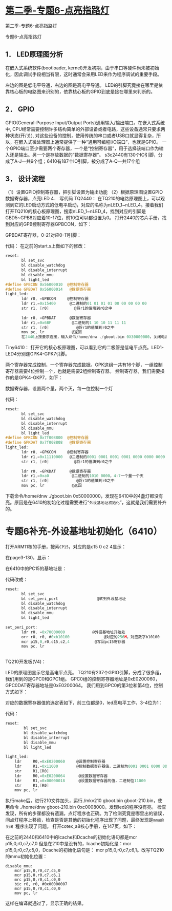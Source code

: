 # [第二季-专题6-点亮指路灯 ](https://www.cnblogs.com/free-1122/p/11452012.html)

第二季-专题6-点亮指路灯 

专题6-点亮指路灯
## 1． LED原理图分析
在嵌入式系统软件(bootloader, kernel)开发初期，由于串口等硬件尚未被初始化，因此调试手段相当有限，这时通常会采用LED来作为程序调试的重要手段。
 
  左边的图是低电平导通，右边的图是高电平导通。
       LED的引脚究竟接在哪里是依靠核心板的电路图来识别的，依靠核心板的GPIO到底是接在哪里来判断的。
## 2． GPIO
GPIO(General-Purpose Input/Output Ports)通用输入/输出端口。在嵌入式系统中, CPU经常需要控制许多结构简单的外部设备或者电路，这些设备通常只要求两种状态(开/关), 对这些设备的控制，使用传统的串口或者USB口就显得复杂，所以，在嵌入式微处理器上通常提供了一种“通用可编程I/O端口”，也就是GPIO。
一个GPIO端口至少需要两个寄存器，一个是“控制寄存器”，用于选择该端口作为输入还是输出。另一个是存放数据的”数据寄存器”。
s3c2440有130个IO引脚，分成了A-J一共9个组；6410有187个IO引脚，被分成了A-Q一共17个组
## 3． 设计流程
（1）设置GPIO控制寄存器，把引脚设置为输出功能
（2）根据原理图设置GPIO数据寄存器，点亮LED
4． 写代码
TQ2440：
在TQ210的电路原理图上，可以观测到它的LED启动方式的低电平启动，对应的名称为nLED_1~nLED_4。接着我们打开TQ210的核心板原理图，搜索nLED_1~nLED_4，找到对应的引脚是GBD5~GPB8对应着10-17位，前10位可以都设置为0。
       打开2440的芯片手册，找到对应的GPB控制寄存器GPBCON，如下：
 
GPBDAT寄存器，0-21对应0-11引脚：
 
代码：
在之前的start.s上做如下的修改：
```C
reset:
       bl set_svc
       bl disable_watchdog
       bl disable_interrupt
       bl disable_mmu
       bl light_led
#define GPBCON 0x56000010  @控制寄存器
#define GPBDAT 0x56000014   @数据寄存器
light_led:
       ldr r0, =GPBCON     @控制寄存器
       ldr r1,=0x15400      @二进制的01 01 01 01 00 00 00 00 00
       str r1, [r0]           @将r1的值填到r0之中
      
       ldr r0, =GPBDAT      @数据寄存器
       ldr r1,=0x6BF         @二进制的1 10 10 11 11 11 
       str r1, [r0]            @将r1的值填到r0之中
       mov pc, lr            @返回
       在2440上按要求连接，输入命令/home/dnw ./gboot.bin 0X30000000，关闭电源，将开发板设置从nand flash启动，发现连个量，两个是熄灭的。
 ```
Tiny6410：
       打开它的核心板原理图，可以看到它的二极管是低电平点亮。LED1-LED4分别连GPK4-GPK7引脚。
 
   两个寄存器完成控制，一个寄存器完成数据。GPK这组一共有16个脚，一组控制寄存器需要4位控制一个，也就是需要2组控制寄存器。
       控制寄存器，我们需要操作的是GPK4-GKP7，如下：
 
   数据寄存器，设置两个量，两个灭，每一位控制一个灯
 
代码：
```C
reset:
       bl set_svc
       bl disable_watchdog
       bl disable_interrupt
       bl disable_mmu
       bl light_led
#define GPKCON 0x7f008800  @控制寄存器
#define GPKDAT 0x7f008808   @数据寄存器
light_led:
       ldr r0, =GPKCON     @控制寄存器
       ldr r1,=0x11110000   @二进制的0001 0001 0001 0001 0000 0000 0000 0000
       str r1, [r0]           @将r1的值填到r0之中
      
       ldr r0, =GPKDAT      @数据寄存器
       ldr r1,=0xa0          @二进制的1010 0000，4-7一个量一个灭 
       str r1, [r0]            @将r1的值填到r0之中
       mov pc, lr            @返回
 ```
  下载命令/home/dnw ./gboot.bin 0x50000000，发现在6410中的4盏灯都没有亮。原因是在6410的初始化过程需要进行“`外设基地址初始化`”，这就是我们需要补齐的。

# 专题6补充-外设基地址初始化（6410）
   打开ARM11核的手册，搜索`CP15`，对应的是c15 0 c2 4显示：
 
   在page3-130，显示：
      
   在6410中的PC15的基地址是：
 
代码改成：
```C
reset:
       bl set_svc
       bl set_peri_port                 @转到外设基地址
       bl disable_watchdog
       bl disable_interrupt
       bl disable_mmu
       bl light_led
 
set_peri_port:
       ldr r0, =0x70000000            @外设基地址开始处
       orr r0, r0, #0xb10100               @对应的256M，对应数字b10100
       mcr p15,0,r0,c15,c2,4           @写回pc15寄存器
       mov pc, lr
 
 ```
TQ210开发板(V4)：
 
   LED的原理图显示它是高电平点亮。
       TQ210有237个GPIO引脚，分成了很多组，我们用到的是GPC0和GPC1组。
GPC0组的控制寄存器地址是0xE0200060，GPC0DAT寄存器地址是0xE0200064。
我们用到GPC0的第3位和第4位，控制方式如下：
 
对应的数据寄存器值的选定表如下，前三位都是0，led高电平工作，3-4位为1：
 
代码：
```C
reset:
        bl set_svc
        bl disable_watchdog
        bl disable_interrupt
        bl disable_mmu
        bl light_led
 
light_led:
    ldr     R0,=0xE0200060     @设置控制寄存器                     
    ldr     R1,=0x11000        @控制数据寄存器值，二进制为0001 0001 0000 0000 0000
    str     R1,[R0]            
    ldr     R0,=0xE0200064      @设置数据寄存器
    ldr     R1,=0x00000018      @设置数据寄存器的值，二进制位11000
    str     R1,[R0]
    mov pc, lr
```
   执行make后，进行210文件加头，运行./mkv210 gboot.bin gboot-210.bin，使用命令
./home/dnw gboot-210.bin 0xc0008000。发现led的程序没有亮。
       检查发现，所有的步骤都没有遗漏，点灯程序也正确。为了检测究竟是哪里出的错误，间点灯程序上移动，检查是否是其他的初始化程序出现了问题，最终发现是`mmu的关闭 `程序出现了问题。
       打开cotex_a8核心手册，在147页，如下：
 
   在之前的2440和6410中的Icache和Dcache的初始化语句都是mcr p15,0,r0,c7,c7,0
但是在210中是没有的，Icache初始化是：mcr p15,0,r0,c7,c5,0，Dcache的初始化语句是：
mcr p15,0,r0,c7,c6,1。改写TQ210的mmu初始化位置：
```
disable_mmu:
    mcr p15,0,r0,c7,c5,0
    mcr p15,0,r0,c7,c6,1
    mrc p15,0,r0,c1,c0,0
    bic r0, r0, #0x00000007
    mcr p15,0,r0,c1,c0,0
    mov pc, lr
```
   这样在编译就通过了，显示正确的结果。